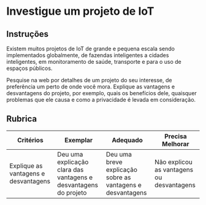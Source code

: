 # Investigue um projeto de IoT

## Instruções

Existem muitos projetos de IoT de grande e pequena escala sendo implementados globalmente, de fazendas inteligentes a cidades inteligentes, em monitoramento de saúde, transporte e para o uso de espaços públicos.

Pesquise na web por detalhes de um projeto do seu interesse, de preferência um perto de onde você mora. Explique as vantagens e desvantagens do projeto, por exemplo, quais os benefícios dele, quaisquer problemas que ele causa e como a privacidade é levada em consideração.

## Rubrica

| Critérios | Exemplar | Adequado | Precisa Melhorar |
| --------- | -------- | -------- | ---------------- |
| Explique as vantagens e desvantagens | Deu uma explicação clara das vantagens e desvantagens do projeto | Deu uma breve explicação sobre as vantagens e desvantagens | Não explicou as vantagens ou desvantagens |
